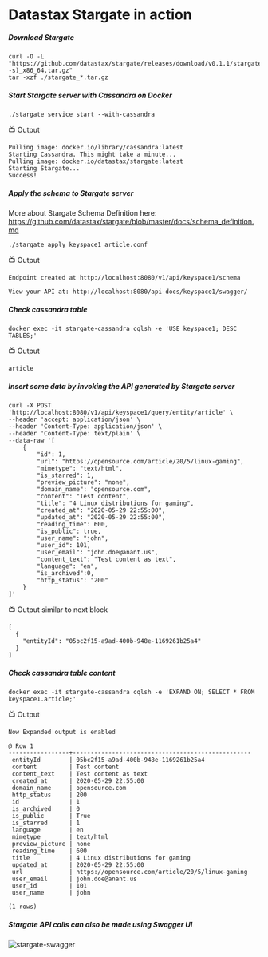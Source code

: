 # Datastax Stargate in action

##### Download Stargate
```
curl -O -L "https://github.com/datastax/stargate/releases/download/v0.1.1/stargate_0.1.1_$(uname -s)_x86_64.tar.gz"
tar -xzf ./stargate_*.tar.gz
```
##### Start Stargate server with Cassandra on Docker
```
./stargate service start --with-cassandra 
```
:tv: Output
```
Pulling image: docker.io/library/cassandra:latest
Starting Cassandra. This might take a minute...
Pulling image: docker.io/datastax/stargate:latest
Starting Stargate...
Success!
```

##### Apply the schema to Stargate server 
More about Stargate Schema Definition here: https://github.com/datastax/stargate/blob/master/docs/schema_definition.md
```
./stargate apply keyspace1 article.conf
```

:tv: Output
```
Endpoint created at http://localhost:8080/v1/api/keyspace1/schema

View your API at: http://localhost:8080/api-docs/keyspace1/swagger/
```

##### Check cassandra table
```
docker exec -it stargate-cassandra cqlsh -e 'USE keyspace1; DESC TABLES;'
```
:tv: Output
```
article
```
##### Insert some data by invoking the API generated by Stargate server
```
curl -X POST 'http://localhost:8080/v1/api/keyspace1/query/entity/article' \
--header 'accept: application/json' \
--header 'Content-Type: application/json' \
--header 'Content-Type: text/plain' \
--data-raw '[
    {
        "id": 1,
        "url": "https://opensource.com/article/20/5/linux-gaming",
        "mimetype": "text/html",
        "is_starred": 1,
        "preview_picture": "none",
        "domain_name": "opensource.com",
        "content": "Test content",
        "title": "4 Linux distributions for gaming",
        "created_at": "2020-05-29 22:55:00",
        "updated_at": "2020-05-29 22:55:00",
        "reading_time": 600,
        "is_public": true,
        "user_name": "john",
        "user_id": 101,
        "user_email": "john.doe@anant.us",
        "content_text": "Test content as text",
        "language": "en",
        "is_archived":0,
        "http_status": "200"
    }
]'
```
:tv: Output similar to next block
```
[
  {
    "entityId": "05bc2f15-a9ad-400b-948e-1169261b25a4"
  }
]
```

##### Check cassandra table content
```
docker exec -it stargate-cassandra cqlsh -e 'EXPAND ON; SELECT * FROM keyspace1.article;'
```
:tv: Output
```
Now Expanded output is enabled

@ Row 1
-----------------+--------------------------------------------------
 entityId        | 05bc2f15-a9ad-400b-948e-1169261b25a4
 content         | Test content
 content_text    | Test content as text
 created_at      | 2020-05-29 22:55:00
 domain_name     | opensource.com
 http_status     | 200
 id              | 1
 is_archived     | 0
 is_public       | True
 is_starred      | 1
 language        | en
 mimetype        | text/html
 preview_picture | none
 reading_time    | 600
 title           | 4 Linux distributions for gaming
 updated_at      | 2020-05-29 22:55:00
 url             | https://opensource.com/article/20/5/linux-gaming
 user_email      | john.doe@anant.us
 user_id         | 101
 user_name       | john

(1 rows)
```

##### Stargate API calls can also be made using Swagger UI
<img src="https://github.com/Anant/cassandra.toolkit/blob/master/stargate/stargate-swagger.png"
     alt="stargate-swagger"
     style="float: left; margin-right: 10px;" />
